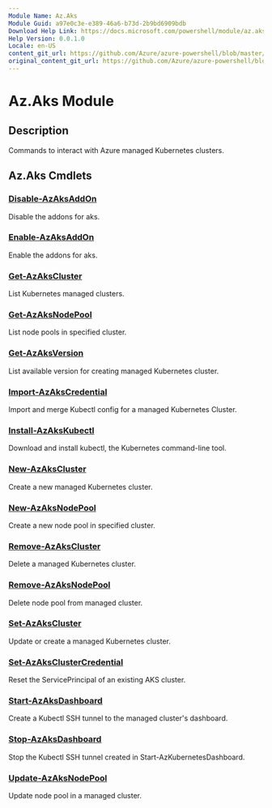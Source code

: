 ```yaml
---
Module Name: Az.Aks
Module Guid: a97e0c3e-e389-46a6-b73d-2b9bd6909bdb
Download Help Link: https://docs.microsoft.com/powershell/module/az.aks
Help Version: 0.0.1.0
Locale: en-US
content_git_url: https://github.com/Azure/azure-powershell/blob/master/src/Aks/Aks/help/Az.Aks.md
original_content_git_url: https://github.com/Azure/azure-powershell/blob/master/src/Aks/Aks/help/Az.Aks.md
---
```


# Az.Aks Module
## Description
Commands to interact with Azure managed Kubernetes clusters.

## Az.Aks Cmdlets
### [Disable-AzAksAddOn](Disable-AzAksAddOn.md)
Disable the addons for aks.

### [Enable-AzAksAddOn](Enable-AzAksAddOn.md)
Enable the addons for aks.

### [Get-AzAksCluster](Get-AzAksCluster.md)
List Kubernetes managed clusters.

### [Get-AzAksNodePool](Get-AzAksNodePool.md)
List node pools in specified cluster.

### [Get-AzAksVersion](Get-AzAksVersion.md)
List available version for creating managed Kubernetes cluster.

### [Import-AzAksCredential](Import-AzAksCredential.md)
Import and merge Kubectl config for a managed Kubernetes Cluster.

### [Install-AzAksKubectl](Install-AzAksKubectl.md)
Download and install kubectl, the Kubernetes command-line tool.

### [New-AzAksCluster](New-AzAksCluster.md)
Create a new managed Kubernetes cluster.

### [New-AzAksNodePool](New-AzAksNodePool.md)
Create a new node pool in specified cluster.

### [Remove-AzAksCluster](Remove-AzAksCluster.md)
Delete a managed Kubernetes cluster.

### [Remove-AzAksNodePool](Remove-AzAksNodePool.md)
Delete node pool from managed cluster.

### [Set-AzAksCluster](Set-AzAksCluster.md)
Update or create a managed Kubernetes cluster.

### [Set-AzAksClusterCredential](Set-AzAksClusterCredential.md)
Reset the ServicePrincipal of an existing AKS cluster.

### [Start-AzAksDashboard](Start-AzAksDashboard.md)
Create a Kubectl SSH tunnel to the managed cluster's dashboard.

### [Stop-AzAksDashboard](Stop-AzAksDashboard.md)
Stop the Kubectl SSH tunnel created in Start-AzKubernetesDashboard.

### [Update-AzAksNodePool](Update-AzAksNodePool.md)
Update node pool in a managed cluster.

